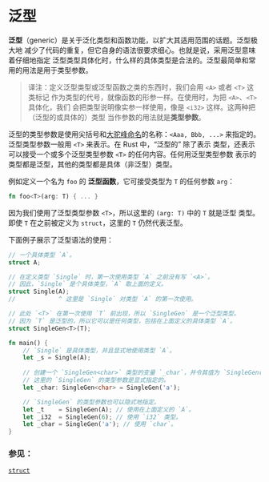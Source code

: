 # 泛型

**泛型**（generic）是关于泛化类型和函数功能，以扩大其适用范围的话题。泛型极大地
减少了代码的重复，但它自身的语法很要求细心。也就是说，采用泛型意味着仔细地指定
泛型类型具体化时，什么样的具体类型是合法的。泛型最简单和常用的用法是用于类型参数。

> 译注：定义泛型类型或泛型函数之类的东西时，我们会用 `<A>` 或者 `<T>` 这类标记
> 作为类型的代号，就像函数的形参一样。在使用时，为把 `<A>`、`<T>` 具体化，我们
> 会把类型说明像实参一样使用，像是 `<i32>` 这样。这两种把（泛型的或具体的）类型
> 当作参数的用法就是**类型参数**。

泛型的类型参数是使用尖括号和[大驼峰命名][camelcase]的名称：`<Aaa, Bbb, ...>`
 来指定的。泛型类型参数一般用 `<T>` 来表示。在 Rust 中，“泛型的” 除了表示
类型，还表示可以接受一个或多个泛型类型参数 `<T>` 的任何内容。任何用泛型类型参数
表示的类型都是泛型，其他的类型都是具体（非泛型）类型。

例如定义一个名为 `foo` 的 **泛型函数**，它可接受类型为 `T` 的任何参数 `arg`：

```rust
fn foo<T>(arg: T) { ... }
```

因为我们使用了泛型类型参数 `<T>`，所以这里的 `(arg: T)` 中的 `T` 就是泛型
类型。即使 `T` 在之前被定义为 `struct`，这里的 `T` 仍然代表泛型。

下面例子展示了泛型语法的使用：

```rust
// 一个具体类型 `A`。
struct A;

// 在定义类型 `Single` 时，第一次使用类型 `A` 之前没有写 `<A>`。
// 因此，`Single` 是个具体类型，`A` 取上面的定义。
struct Single(A);
//            ^ 这里是 `Single` 对类型 `A` 的第一次使用。

// 此处 `<T>` 在第一次使用 `T` 前出现，所以 `SingleGen` 是一个泛型类型。
// 因为 `T` 是泛型的，所以它可以是任何类型，包括在上面定义的具体类型 `A`。
struct SingleGen<T>(T);

fn main() {
    // `Single` 是具体类型，并且显式地使用类型 `A`。
    let _s = Single(A);
    
    // 创建一个 `SingleGen<char>` 类型的变量 `_char`，并令其值为 `SingleGen('a')`
    // 这里的 `SingleGen` 的类型参数是显式指定的。
    let _char: SingleGen<char> = SingleGen('a');

    // `SingleGen` 的类型参数也可以隐式地指定。
    let _t    = SingleGen(A); // 使用在上面定义的 `A`。
    let _i32  = SingleGen(6); // 使用 `i32` 类型。
    let _char = SingleGen('a'); // 使用 `char`。
}
```

### 参见：

[`struct`][structs]

[structs]: custom_types/structs.md
[camelcase]: https://en.wikipedia.org/wiki/CamelCase
